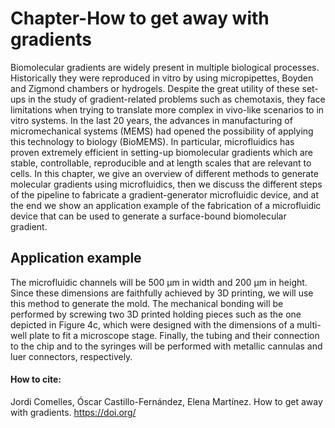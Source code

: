 # Chapter-How to get away with gradients

Biomolecular gradients are widely present in multiple biological processes. Historically they were reproduced in vitro by using micropipettes, Boyden and Zigmond chambers or hydrogels. Despite the great utility of these set-ups in the study of gradient-related problems such as chemotaxis, they face limitations when trying to translate more complex in vivo-like scenarios to in vitro systems. In the last 20 years, the advances in manufacturing of micromechanical systems (MEMS) had opened the possibility of applying this technology to biology (BioMEMS). In particular, microfluidics has proven extremely efficient in setting-up biomolecular gradients which are stable, controllable, reproducible and at length scales that are relevant to cells. In this chapter, we give an overview of different methods to generate molecular gradients using microfluidics, then we discuss the different steps of the pipeline to fabricate a gradient-generator microfluidic device, and at the end we show an application example of the fabrication of a microfluidic device that can be used to generate a surface-bound biomolecular gradient.

## Application example 
The microfluidic channels will be 500 µm in width and 200 µm in height. Since these dimensions are faithfully achieved by 3D printing, we will use this method to generate the mold. The mechanical bonding will be performed by screwing two 3D printed holding pieces such as the one depicted in Figure 4c, which were designed with the dimensions of a multi-well plate to fit a microscope stage. Finally, the tubing and their connection to the chip and to the syringes will be performed with metallic cannulas and luer connectors, respectively.

#### How to cite: 
Jordi Comelles, Óscar Castillo-Fernández, Elena Martínez. How to get away with gradients.
https://doi.org/

